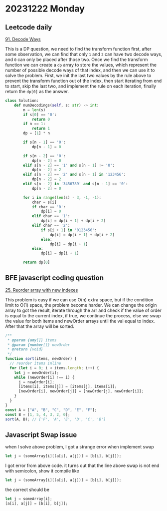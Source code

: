 # 20231222 Monday

## Leetcode daily

[91. Decode Ways](https://leetcode.com/problems/decode-ways/description/?envType=daily-question&envId=2023-12-25)

This is a DP question, we need to find the transform function first, after some observation, we can find that only `1` and `2` can have two decode ways, and `0` can only be placed after those two. Once we find the transform function we can create a `dp` array to store the values, which represent the number of possible decode ways of that index, and then we can use it to solve the problem. First, we init the last two values by the rule above to prevent the transform function out of the index, then start iterating from end to start, skip the last two, and implement the rule on each iteration, finally return the `dp[0]` as the answer.

```py
class Solution:
    def numDecodings(self, s: str) -> int:
        n = len(s)
        if s[0] == '0':
            return 0
        if n == 1:
            return 1
        dp = [1] * n

        if s[n - 1] == '0':
            dp[n - 1] = 0

        if s[n - 2] == '0':
            dp[n - 2] = 0
        elif s[n - 2] == '1' and s[n - 1] != '0':
            dp[n - 2] = 2
        elif s[n - 2] == '2' and s[n - 1] in '123456':
            dp[n - 2] = 2
        elif s[n - 2] in '3456789' and s[n - 1] == '0':
            dp[n - 2] = 0

        for i in range(len(s) - 3, -1, -1):
            char = s[i]
            if char == '0':
                dp[i] = 0
            elif char == '1':
                dp[i] = dp[i + 1] + dp[i + 2]
            elif char == '2':
                if s[i + 1] in '0123456':
                    dp[i] = dp[i + 1] + dp[i + 2]
                else:
                    dp[i] = dp[i + 1]
            else:
                dp[i] = dp[i + 1]

        return dp[0]
```

## BFE javascript coding question

[25. Reorder array with new indexes](https://bigfrontend.dev/problem/reorder-array-with-new-indexes)

This problem is easy if we can use O(n) extra space, but if the condition limit to O(1) space, the problem become harder.
We can change the origin array to got the result, iterate through the arr and check if the value of order is equal to the current index, if true, we continue the process, else we swap the value for both items and newOrder arrays until the val equal to index. After that the array will be sorted.

```js
/**
 * @param {any[]} items
 * @param {number[]} newOrder
 * @return {void}
 */
function sort(items, newOrder) {
  // reorder items inline
  for (let i = 0; i < items.length; i++) {
    let j = newOrder[i];
    while (newOrder[i] !== i) {
      j = newOrder[i];
      [items[i], items[j]] = [items[j], items[i]];
      [newOrder[i], newOrder[j]] = [newOrder[j], newOrder[i]];
    }
  }
}
const A = ["A", "B", "C", "D", "E", "F"];
const B = [1, 5, 4, 3, 2, 0];
sort(A, B); // ['F', 'A', 'E', 'D', 'C', 'B']
```

## Javascript Swap issue

when I solve above problem, I got a strange error when implement swap

```js
let j = (someArray[i][(a[i], a[j])] = [b[i], b[j]]);
```

I got error from above code.
it turns out that the line above swap is not end with semicolon, show it compile like

```js
let j = (someArray[i][(a[i], a[j])] = [b[i], b[j]]);
```

the correct should be

```js
let j = someArray[i];
[a[i], a[j]] = [b[i], b[j]];
```
